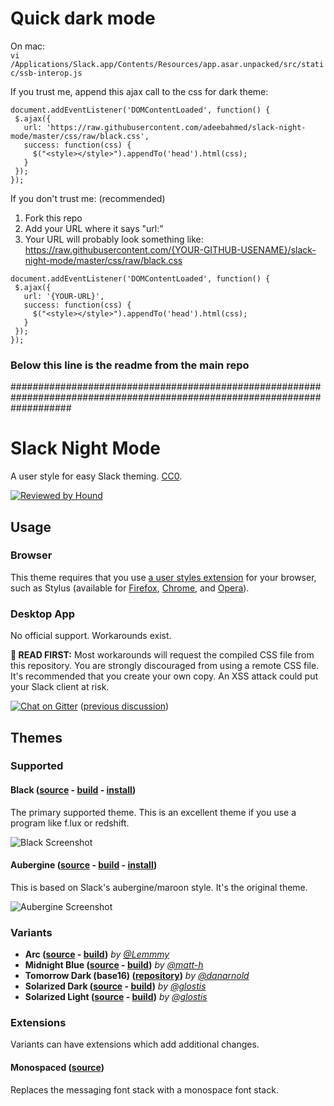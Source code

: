 # Quick dark mode

On mac:  
`vi /Applications/Slack.app/Contents/Resources/app.asar.unpacked/src/static/ssb-interop.js`

If you trust me, append this ajax call to the css for dark theme:
```
document.addEventListener('DOMContentLoaded', function() {
 $.ajax({
   url: 'https://raw.githubusercontent.com/adeebahmed/slack-night-mode/master/css/raw/black.css',
   success: function(css) {
     $("<style></style>").appendTo('head').html(css);
   }
 });
});
```

If you don't trust me: (recommended) 
1. Fork this repo
2. Add your URL where it says "url:"
3. Your URL will probably look something like: https://raw.githubusercontent.com/{YOUR-GITHUB-USENAME}/slack-night-mode/master/css/raw/black.css
```
document.addEventListener('DOMContentLoaded', function() {
 $.ajax({
   url: '{YOUR-URL}',
   success: function(css) {
     $("<style></style>").appendTo('head').html(css);
   }
 });
});
```


### Below this line is the readme from the main repo
###########################################################################################################################


# Slack Night Mode
A user style for easy Slack theming. [CC0](http://creativecommons.org/publicdomain/zero/1.0/).

[![Reviewed by Hound](https://img.shields.io/badge/Reviewed_by-Hound-8E64B0.svg)](https://houndci.com)

## Usage

### Browser

This theme requires that you use [a user styles extension](https://github.com/openstyles/stylus/wiki/Stylish-Alternatives) for your browser, such as Stylus (available for [Firefox](https://addons.mozilla.org/en-US/firefox/addon/styl-us/), [Chrome](https://chrome.google.com/webstore/detail/stylus/clngdbkpkpeebahjckkjfobafhncgmne), and [Opera](https://addons.opera.com/en/extensions/details/stylus/)).

### Desktop App

No official support. Workarounds exist.

**🛑 READ FIRST:** Most workarounds will request the compiled CSS file from this repository. You are strongly discouraged from using a remote CSS file. It's recommended that you create your own copy. An XSS attack could put your Slack client at risk.

[![Chat on Gitter](https://badges.gitter.im/laCour/slack-night-mode.png)](https://gitter.im/slack-night-mode/Lobby?utm_source=share-link&utm_medium=link&utm_campaign=share-link) ([previous discussion](https://github.com/laCour/slack-night-mode/issues/73#issuecomment-242707078))

## Themes

### Supported

#### Black ([source](scss/main.scss) - [build](css/black.css) - [install](https://userstyles.org/styles/117475/slack-night-mode-black))

The primary supported theme. This is an excellent theme if you use a program like f.lux or redshift.

![Black Screenshot](https://userstyles.org/style_screenshots/117475_after.png)

#### Aubergine ([source](scss/themes/_aubergine.scss) - [build](css/variants/aubergine.css) - [install](https://userstyles.org/styles/101971/slack-night-mode))

This is based on Slack's aubergine/maroon style. It's the original theme.

![Aubergine Screenshot](https://userstyles.org/style_screenshots/101971_after.png)

### Variants

* **Arc ([source](scss/themes/_arc-dark.scss) - [build](css/variants/arc-dark.css))** _by [@Lemmmy](https://github.com/Lemmmy)_
* **Midnight Blue ([source](scss/themes/_midnight-blue.scss) - [build](css/variants/midnight-blue.css))** _by [@matt-h](https://github.com/matt-h)_
* **Tomorrow Dark (base16) ([repository](https://github.com/danarnold/slack-night-mode))** _by [@danarnold](https://github.com/danarnold)_
* **Solarized Dark ([source](scss/themes/_solarized-dark.scss) - [build](css/variants/solarized-dark.css))** _by [@glostis](https://github.com/glostis)_
* **Solarized Light ([source](scss/themes/_solarized-light.scss) - [build](css/variants/solarized-light.css))** _by [@glostis](https://github.com/glostis)_

### Extensions

Variants can have extensions which add additional changes.

#### Monospaced ([source](scss/themes/_monospaced.scss))

Replaces the messaging font stack with a monospace font stack.

